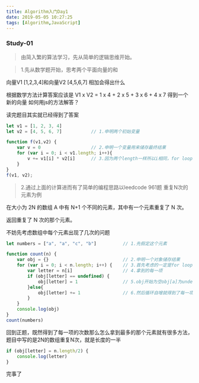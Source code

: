 ```yaml
---
title: Algorithm入门Day1
date: 2019-05-05 10:27:25
tags: [Algorithm,JavaScript]
---
```


### Study-01

> 由简入繁的算法学习，先从简单的逻辑思维开始。

<!-- more -->

> 1.先从数学题开始，思考两个平面向量的和

向量V1 [1,2,3,4]和向量V2 [4,5,6,7] 相加会得出什么

根据数学方法计算答案应该是 V1 x V2 = 1 x 4 + 2 x 5 + 3 x 6 + 4 x 7 得到一个新的向量 如何用js的方法解答？

读完题目其实就已经得到了答案

```javascript
let v1 = [1, 2, 3, 4]
let v2 = [4, 5, 6, 7]           // 1.申明两个初始变量

function f(v1,v2) {
    var v = 0                   // 2.申明一个变量用来储存最终结果
    for (var i = 0; i < v1.length; i++){
        v += v1[i] * v2[i]      // 3.因为两个length一样所以i相同，for loop 一次就可以求和
    }
}
f(v1, v2);
```

> 2.通过上面的计算进而有了简单的编程思路以leedcode 961题 重复N次的元素为例

在大小为 2N 的数组 A 中有 N+1 个不同的元素，其中有一个元素重复了 N 次。

返回重复了 N 次的那个元素。

不妨先考虑数组中每个元素出现了几次的问题

```javascript
let numbers = ["a", "a", "c", "b"]          // 1.先假定这个元素

function count(n) {
    var obj = {}                            // 2.申明一个对象储存结果
    for (var i = 0; i < n.length; i++) {    // 3.首先考虑的一定是for loop 将每一项拿到
        var letter = n[i]                   // 4.拿到的每一项
        if (obj[letter] == undefined) {
            obj[letter] = 1                 // 5.obj开始为空obj[a]为undefined所以初始值为1
        }else{
            obj[letter] += 1                // 6.然后循环自增就得到了每一项的次数
        }
    }
    console.log(obj)
}
count(numbers)
```

回到正题，既然得到了每一项的次数那么怎么拿到最多的那个元素就有很多方法，题目中写的是2N的数组重复N次，就是长度的一半

```javascript
if (obj[letter] = n.length/2) {
    console.log(letter)
}
```

完事了





